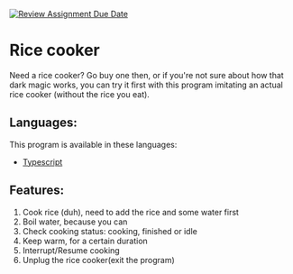 [![Review Assignment Due Date](https://classroom.github.com/assets/deadline-readme-button-24ddc0f5d75046c5622901739e7c5dd533143b0c8e959d652212380cedb1ea36.svg)](https://classroom.github.com/a/__xb4cFP)

# Rice cooker
Need a rice cooker? Go buy one then, or if you're not sure about how that dark magic works, you can try it first with this program imitating an actual rice cooker (without the rice you eat).

## Languages:
This program is available in these languages:
* [Typescript](https://github.com/hei-school/cc-d2-my-rice-cooker-RyanIaro/tree/feature/typescript)

## Features:
1. Cook rice (duh), need to add the rice and some water first
2. Boil water, because you can
3. Check cooking status: cooking, finished or idle
4. Keep warm, for a certain duration
5. Interrupt/Resume cooking
6. Unplug the rice cooker(exit the program)
